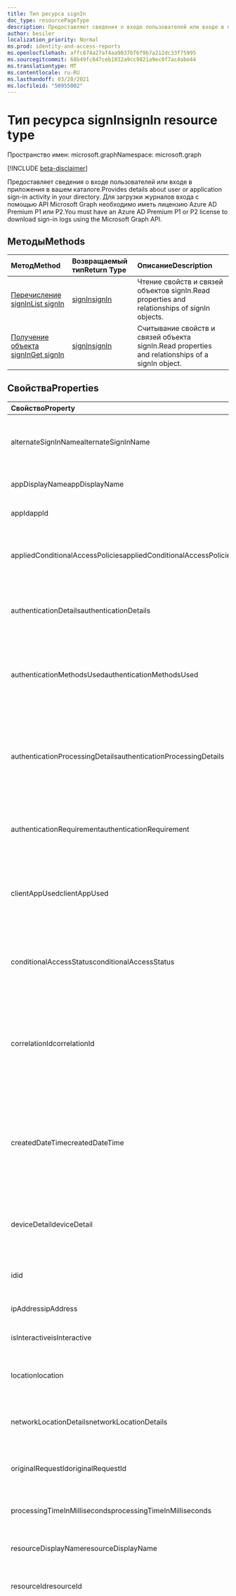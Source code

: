 ```yaml
---
title: Тип ресурса signIn
doc_type: resourcePageType
description: Предоставляет сведения о входе пользователей или входе в приложения в вашем каталоге.
author: besiler
localization_priority: Normal
ms.prod: identity-and-access-reports
ms.openlocfilehash: affc874a27af4aa9037bf6f9b7a212dc33f75995
ms.sourcegitcommit: 68b49fc847ceb1032a9cc9821a9ec0f7ac4abe44
ms.translationtype: MT
ms.contentlocale: ru-RU
ms.lasthandoff: 03/20/2021
ms.locfileid: "50955002"
---
```

# <a name="signin-resource-type"></a><span data-ttu-id="2db61-103">Тип ресурса signIn</span><span class="sxs-lookup"><span data-stu-id="2db61-103">signIn resource type</span></span>

<span data-ttu-id="2db61-104">Пространство имен: microsoft.graph</span><span class="sxs-lookup"><span data-stu-id="2db61-104">Namespace: microsoft.graph</span></span>

[!INCLUDE [beta-disclaimer](../../includes/beta-disclaimer.md)]

<span data-ttu-id="2db61-105">Предоставляет сведения о входе пользователей или входе в приложения в вашем каталоге.</span><span class="sxs-lookup"><span data-stu-id="2db61-105">Provides details about user or application sign-in activity in your directory.</span></span> <span data-ttu-id="2db61-106">Для загрузки журналов входа с помощью API Microsoft Graph необходимо иметь лицензию Azure AD Premium P1 или P2.</span><span class="sxs-lookup"><span data-stu-id="2db61-106">You must have an Azure AD Premium P1 or P2 license to download sign-in logs using the Microsoft Graph API.</span></span>

## <a name="methods"></a><span data-ttu-id="2db61-107">Методы</span><span class="sxs-lookup"><span data-stu-id="2db61-107">Methods</span></span>

| <span data-ttu-id="2db61-108">Метод</span><span class="sxs-lookup"><span data-stu-id="2db61-108">Method</span></span>           | <span data-ttu-id="2db61-109">Возвращаемый тип</span><span class="sxs-lookup"><span data-stu-id="2db61-109">Return Type</span></span>    |<span data-ttu-id="2db61-110">Описание</span><span class="sxs-lookup"><span data-stu-id="2db61-110">Description</span></span>|
|:---------------|:--------|:----------|
|[<span data-ttu-id="2db61-111">Перечисление signIn</span><span class="sxs-lookup"><span data-stu-id="2db61-111">List signIn</span></span>](../api/signin-list.md) | [<span data-ttu-id="2db61-112">signIn</span><span class="sxs-lookup"><span data-stu-id="2db61-112">signIn</span></span>](signin.md) |<span data-ttu-id="2db61-113">Чтение свойств и связей объектов signIn.</span><span class="sxs-lookup"><span data-stu-id="2db61-113">Read properties and relationships of signIn objects.</span></span>|
|[<span data-ttu-id="2db61-114">Получение объекта signIn</span><span class="sxs-lookup"><span data-stu-id="2db61-114">Get signIn</span></span>](../api/signin-get.md) | [<span data-ttu-id="2db61-115">signIn</span><span class="sxs-lookup"><span data-stu-id="2db61-115">signIn</span></span>](signin.md) |<span data-ttu-id="2db61-116">Считывание свойств и связей объекта signIn.</span><span class="sxs-lookup"><span data-stu-id="2db61-116">Read properties and relationships of a signIn object.</span></span>|

## <a name="properties"></a><span data-ttu-id="2db61-117">Свойства</span><span class="sxs-lookup"><span data-stu-id="2db61-117">Properties</span></span>
| <span data-ttu-id="2db61-118">Свойство</span><span class="sxs-lookup"><span data-stu-id="2db61-118">Property</span></span>     | <span data-ttu-id="2db61-119">Тип</span><span class="sxs-lookup"><span data-stu-id="2db61-119">Type</span></span>   |<span data-ttu-id="2db61-120">Описание</span><span class="sxs-lookup"><span data-stu-id="2db61-120">Description</span></span>|
|:---------------|:--------|:----------|
|<span data-ttu-id="2db61-121">alternateSignInName</span><span class="sxs-lookup"><span data-stu-id="2db61-121">alternateSignInName</span></span>|<span data-ttu-id="2db61-122">Строка</span><span class="sxs-lookup"><span data-stu-id="2db61-122">String</span></span>|<span data-ttu-id="2db61-123">Альтернативный идентификатор регистрации при использовании номера телефона для регистрации.</span><span class="sxs-lookup"><span data-stu-id="2db61-123">The alternate sign-in identity whenever you use phone number to sign-in.</span></span>|
|<span data-ttu-id="2db61-124">appDisplayName</span><span class="sxs-lookup"><span data-stu-id="2db61-124">appDisplayName</span></span>|<span data-ttu-id="2db61-125">String</span><span class="sxs-lookup"><span data-stu-id="2db61-125">String</span></span>|<span data-ttu-id="2db61-126">Имя приложения, отображаемая на портале Azure.</span><span class="sxs-lookup"><span data-stu-id="2db61-126">The application name displayed in the Azure Portal.</span></span>|
|<span data-ttu-id="2db61-127">appId</span><span class="sxs-lookup"><span data-stu-id="2db61-127">appId</span></span>|<span data-ttu-id="2db61-128">String</span><span class="sxs-lookup"><span data-stu-id="2db61-128">String</span></span>|<span data-ttu-id="2db61-129">Идентификатор приложения в Azure Active Directory.</span><span class="sxs-lookup"><span data-stu-id="2db61-129">The application identifier in Azure Active Directory.</span></span>|
|<span data-ttu-id="2db61-130">appliedConditionalAccessPolicies</span><span class="sxs-lookup"><span data-stu-id="2db61-130">appliedConditionalAccessPolicies</span></span>|<span data-ttu-id="2db61-131">[appliedConditionalAccessPolicy](appliedconditionalaccesspolicy.md) collection</span><span class="sxs-lookup"><span data-stu-id="2db61-131">[appliedConditionalAccessPolicy](appliedconditionalaccesspolicy.md) collection</span></span>|<span data-ttu-id="2db61-132">Список политик условного доступа, которые вызываются соответствующей активностью регистрации.</span><span class="sxs-lookup"><span data-stu-id="2db61-132">A list of conditional access policies that are triggered by the corresponding sign-in activity.</span></span>|
|<span data-ttu-id="2db61-133">authenticationDetails</span><span class="sxs-lookup"><span data-stu-id="2db61-133">authenticationDetails</span></span>|<span data-ttu-id="2db61-134">[коллекция authenticationDetail](authenticationdetail.md)</span><span class="sxs-lookup"><span data-stu-id="2db61-134">[authenticationDetail](authenticationdetail.md) collection</span></span>|<span data-ttu-id="2db61-135">Результат попытки проверки подлинности и дополнительные сведения о методе проверки подлинности.</span><span class="sxs-lookup"><span data-stu-id="2db61-135">The result of the authentication attempt and additional details on the authentication method.</span></span>|
|<span data-ttu-id="2db61-136">authenticationMethodsUsed</span><span class="sxs-lookup"><span data-stu-id="2db61-136">authenticationMethodsUsed</span></span>|<span data-ttu-id="2db61-137">Коллекция строк</span><span class="sxs-lookup"><span data-stu-id="2db61-137">String collection</span></span>|<span data-ttu-id="2db61-138">Используемые методы проверки подлинности.</span><span class="sxs-lookup"><span data-stu-id="2db61-138">The authentication methods used.</span></span> <span data-ttu-id="2db61-139">Возможные значения: `SMS` , , , , , , или `Authenticator App` `App Verification code` `Password` `FIDO` `PTA` `PHS` .</span><span class="sxs-lookup"><span data-stu-id="2db61-139">Possible values: `SMS`, `Authenticator App`, `App Verification code`, `Password`, `FIDO`, `PTA`, or `PHS`.</span></span>|
|<span data-ttu-id="2db61-140">authenticationProcessingDetails</span><span class="sxs-lookup"><span data-stu-id="2db61-140">authenticationProcessingDetails</span></span>|<span data-ttu-id="2db61-141">Коллекция [keyValue](keyvalue.md)</span><span class="sxs-lookup"><span data-stu-id="2db61-141">[keyValue](keyvalue.md) collection</span></span>|<span data-ttu-id="2db61-142">Дополнительные сведения об обработке проверки подлинности, например имя агента в случае PTA/PHS или имени Server/farm в случае федератированной проверки подлинности.</span><span class="sxs-lookup"><span data-stu-id="2db61-142">Additional authentication processing details, such as the agent name in case of PTA/PHS or Server/farm name in case of federated authentication.</span></span>|
|<span data-ttu-id="2db61-143">authenticationRequirement</span><span class="sxs-lookup"><span data-stu-id="2db61-143">authenticationRequirement</span></span> | <span data-ttu-id="2db61-144">Строка</span><span class="sxs-lookup"><span data-stu-id="2db61-144">String</span></span> | <span data-ttu-id="2db61-145">Это имеет наивысший уровень проверки подлинности, необходимой для успешной регистрации при входе.</span><span class="sxs-lookup"><span data-stu-id="2db61-145">This holds the highest level of authentication needed through all the sign-in steps, for sign-in to succeed.</span></span>|
|<span data-ttu-id="2db61-146">clientAppUsed</span><span class="sxs-lookup"><span data-stu-id="2db61-146">clientAppUsed</span></span>|<span data-ttu-id="2db61-147">String</span><span class="sxs-lookup"><span data-stu-id="2db61-147">String</span></span>|<span data-ttu-id="2db61-148">Устаревший клиент, используемый для действий по входу.</span><span class="sxs-lookup"><span data-stu-id="2db61-148">The legacy client used for sign-in activity.</span></span> <span data-ttu-id="2db61-149">Например: `Browser` `Exchange Active Sync` , `Modern clients` , , , `IMAP` , , `MAPI` или `SMTP` `POP` .</span><span class="sxs-lookup"><span data-stu-id="2db61-149">For example: `Browser`, `Exchange Active Sync`, `Modern clients`, `IMAP`, `MAPI`, `SMTP`, or `POP`.</span></span>|
|<span data-ttu-id="2db61-150">conditionalAccessStatus</span><span class="sxs-lookup"><span data-stu-id="2db61-150">conditionalAccessStatus</span></span>|<span data-ttu-id="2db61-151">conditionalAccessStatus</span><span class="sxs-lookup"><span data-stu-id="2db61-151">conditionalAccessStatus</span></span>| <span data-ttu-id="2db61-152">Состояние срабатывуемой политики условного доступа.</span><span class="sxs-lookup"><span data-stu-id="2db61-152">The status of the conditional access policy triggered.</span></span> <span data-ttu-id="2db61-153">Возможные значения: `success` `failure` , , или `notApplied` `unknownFutureValue` .</span><span class="sxs-lookup"><span data-stu-id="2db61-153">Possible values: `success`, `failure`, `notApplied`, or `unknownFutureValue`.</span></span>|
|<span data-ttu-id="2db61-154">correlationId</span><span class="sxs-lookup"><span data-stu-id="2db61-154">correlationId</span></span>|<span data-ttu-id="2db61-155">String</span><span class="sxs-lookup"><span data-stu-id="2db61-155">String</span></span>|<span data-ttu-id="2db61-156">Идентификатор, который отправляется от клиента при входе.</span><span class="sxs-lookup"><span data-stu-id="2db61-156">The identifier that's sent from the client when sign-in is initiated.</span></span> <span data-ttu-id="2db61-157">Это используется для устранения неполадок соответствующей активности регистрации при вызове поддержки.</span><span class="sxs-lookup"><span data-stu-id="2db61-157">This is used for troubleshooting the corresponding sign-in activity when calling for support.</span></span>|
|<span data-ttu-id="2db61-158">createdDateTime</span><span class="sxs-lookup"><span data-stu-id="2db61-158">createdDateTime</span></span>|<span data-ttu-id="2db61-159">DateTimeOffset</span><span class="sxs-lookup"><span data-stu-id="2db61-159">DateTimeOffset</span></span>|<span data-ttu-id="2db61-160">Дата и время начала регистрации.</span><span class="sxs-lookup"><span data-stu-id="2db61-160">The date and time the sign-in was initiated.</span></span> <span data-ttu-id="2db61-161">Тип Timestamp всегда представлен в формате времени UTC.</span><span class="sxs-lookup"><span data-stu-id="2db61-161">The Timestamp type is always in UTC time.</span></span> <span data-ttu-id="2db61-162">Например, значение полуночи 1 января 2014 г. в формате UTC: `2014-01-01T00:00:00Z`.</span><span class="sxs-lookup"><span data-stu-id="2db61-162">For example, midnight UTC on Jan 1, 2014 is `2014-01-01T00:00:00Z`.</span></span>|
|<span data-ttu-id="2db61-163">deviceDetail</span><span class="sxs-lookup"><span data-stu-id="2db61-163">deviceDetail</span></span>|[<span data-ttu-id="2db61-164">deviceDetail</span><span class="sxs-lookup"><span data-stu-id="2db61-164">deviceDetail</span></span>](devicedetail.md)|<span data-ttu-id="2db61-165">Сведения об устройстве, откуда произошла входная информация.</span><span class="sxs-lookup"><span data-stu-id="2db61-165">The device information from where the sign-in occurred.</span></span> <span data-ttu-id="2db61-166">Включает такие сведения, как deviceId, OS и браузер.</span><span class="sxs-lookup"><span data-stu-id="2db61-166">Includes information such as deviceId, OS, and browser.</span></span> |
|<span data-ttu-id="2db61-167">id</span><span class="sxs-lookup"><span data-stu-id="2db61-167">id</span></span>|<span data-ttu-id="2db61-168">Строка</span><span class="sxs-lookup"><span data-stu-id="2db61-168">String</span></span>|<span data-ttu-id="2db61-169">Идентификатор, представляющий действие входной записи.</span><span class="sxs-lookup"><span data-stu-id="2db61-169">The identifier representing the sign-in activity.</span></span>|
|<span data-ttu-id="2db61-170">ipAddress</span><span class="sxs-lookup"><span data-stu-id="2db61-170">ipAddress</span></span>|<span data-ttu-id="2db61-171">String</span><span class="sxs-lookup"><span data-stu-id="2db61-171">String</span></span>|<span data-ttu-id="2db61-172">IP-адрес клиента, откуда произошла входная.</span><span class="sxs-lookup"><span data-stu-id="2db61-172">The IP address of the client from where the sign-in occurred.</span></span>|
|<span data-ttu-id="2db61-173">isInteractive</span><span class="sxs-lookup"><span data-stu-id="2db61-173">isInteractive</span></span>|<span data-ttu-id="2db61-174">Boolean</span><span class="sxs-lookup"><span data-stu-id="2db61-174">Boolean</span></span>|<span data-ttu-id="2db61-175">Указывает, является ли вход интерактивным или нет.</span><span class="sxs-lookup"><span data-stu-id="2db61-175">Indicates whether a sign-in is interactive or not.</span></span>|
|<span data-ttu-id="2db61-176">location</span><span class="sxs-lookup"><span data-stu-id="2db61-176">location</span></span>|[<span data-ttu-id="2db61-177">signInLocation</span><span class="sxs-lookup"><span data-stu-id="2db61-177">signInLocation</span></span>](signinlocation.md)|<span data-ttu-id="2db61-178">Код страны города, состояния и 2 буквы, откуда произошла входная.</span><span class="sxs-lookup"><span data-stu-id="2db61-178">The city, state, and 2 letter country code from where the sign-in occurred.</span></span>|
|<span data-ttu-id="2db61-179">networkLocationDetails</span><span class="sxs-lookup"><span data-stu-id="2db61-179">networkLocationDetails</span></span>|<span data-ttu-id="2db61-180">Коллекция [networkLocationDetail](networklocationdetail.md)</span><span class="sxs-lookup"><span data-stu-id="2db61-180">[networkLocationDetail](networklocationdetail.md) collection</span></span>|<span data-ttu-id="2db61-181">Сведения о расположении сети, включая тип используемой сети и ее имена.</span><span class="sxs-lookup"><span data-stu-id="2db61-181">The network location details including the type of network used and its names.</span></span>|
|<span data-ttu-id="2db61-182">originalRequestId</span><span class="sxs-lookup"><span data-stu-id="2db61-182">originalRequestId</span></span>|<span data-ttu-id="2db61-183">String</span><span class="sxs-lookup"><span data-stu-id="2db61-183">String</span></span>|<span data-ttu-id="2db61-184">Идентификатор первого запроса в последовательности проверки подлинности.</span><span class="sxs-lookup"><span data-stu-id="2db61-184">The request identifier of the first request in the authentication sequence.</span></span>|
|<span data-ttu-id="2db61-185">processingTimeInMilliseconds</span><span class="sxs-lookup"><span data-stu-id="2db61-185">processingTimeInMilliseconds</span></span>|<span data-ttu-id="2db61-186">Int</span><span class="sxs-lookup"><span data-stu-id="2db61-186">Int</span></span>|<span data-ttu-id="2db61-187">Время обработки запроса в миллисекунде в AD STS.</span><span class="sxs-lookup"><span data-stu-id="2db61-187">The request processing time in milliseconds in AD STS.</span></span>|
|<span data-ttu-id="2db61-188">resourceDisplayName</span><span class="sxs-lookup"><span data-stu-id="2db61-188">resourceDisplayName</span></span>|<span data-ttu-id="2db61-189">Строка</span><span class="sxs-lookup"><span data-stu-id="2db61-189">String</span></span>|<span data-ttu-id="2db61-190">Имя ресурса, на который пользователь подписался.</span><span class="sxs-lookup"><span data-stu-id="2db61-190">The name of the resource that the user signed in to.</span></span>|
|<span data-ttu-id="2db61-191">resourceId</span><span class="sxs-lookup"><span data-stu-id="2db61-191">resourceId</span></span>|<span data-ttu-id="2db61-192">String</span><span class="sxs-lookup"><span data-stu-id="2db61-192">String</span></span>|<span data-ttu-id="2db61-193">Идентификатор ресурса, на который пользователь подписался.</span><span class="sxs-lookup"><span data-stu-id="2db61-193">The identifier of the resource that the user signed in to.</span></span>|
|<span data-ttu-id="2db61-194">riskDetail</span><span class="sxs-lookup"><span data-stu-id="2db61-194">riskDetail</span></span>|<span data-ttu-id="2db61-195">riskDetail</span><span class="sxs-lookup"><span data-stu-id="2db61-195">riskDetail</span></span>|<span data-ttu-id="2db61-196">Причина определенного состояния рискованного пользователя, вход или событие риска.</span><span class="sxs-lookup"><span data-stu-id="2db61-196">The reason behind a specific state of a risky user, sign-in, or a risk event.</span></span> <span data-ttu-id="2db61-197">Возможные значения: `none` , , , , , , , , `adminGeneratedTemporaryPassword` или `userPerformedSecuredPasswordChange` `userPerformedSecuredPasswordReset` `adminConfirmedSigninSafe` `aiConfirmedSigninSafe` `userPassedMFADrivenByRiskBasedPolicy` `adminDismissedAllRiskForUser` `adminConfirmedSigninCompromised` `unknownFutureValue` .</span><span class="sxs-lookup"><span data-stu-id="2db61-197">Possible values: `none`, `adminGeneratedTemporaryPassword`, `userPerformedSecuredPasswordChange`, `userPerformedSecuredPasswordReset`, `adminConfirmedSigninSafe`, `aiConfirmedSigninSafe`, `userPassedMFADrivenByRiskBasedPolicy`, `adminDismissedAllRiskForUser`, `adminConfirmedSigninCompromised`, or `unknownFutureValue`.</span></span> <span data-ttu-id="2db61-198">Значение `none` означает, что действия для пользователя или входа пока не выполнялись.</span><span class="sxs-lookup"><span data-stu-id="2db61-198">The value `none` means that no action has been performed on the user or sign-in so far.</span></span> <span data-ttu-id="2db61-199">**Примечание.** Сведения для этого свойства доступны только для пользователей Azure AD Premium P2.</span><span class="sxs-lookup"><span data-stu-id="2db61-199">**Note:** Details for this property are only available for Azure AD Premium P2 customers.</span></span> <span data-ttu-id="2db61-200">Все остальные клиенты `hidden` возвращаются.</span><span class="sxs-lookup"><span data-stu-id="2db61-200">All other customers are returned `hidden`.</span></span>|
|<span data-ttu-id="2db61-201">riskEventTypes</span><span class="sxs-lookup"><span data-stu-id="2db61-201">riskEventTypes</span></span>|<span data-ttu-id="2db61-202">коллекция riskEventType</span><span class="sxs-lookup"><span data-stu-id="2db61-202">riskEventType collection</span></span>|<span data-ttu-id="2db61-203">Список типов событий риска, связанных с входом.</span><span class="sxs-lookup"><span data-stu-id="2db61-203">The list of risk event types associated with the sign-in.</span></span> <span data-ttu-id="2db61-204">Возможные значения: `unlikelyTravel` , , , , , , , , `anonymizedIPAddress` или `maliciousIPAddress` `unfamiliarFeatures` `malwareInfectedIPAddress` `suspiciousIPAddress` `leakedCredentials` `investigationsThreatIntelligence`  `generic` `unknownFutureValue` .</span><span class="sxs-lookup"><span data-stu-id="2db61-204">Possible values: `unlikelyTravel`, `anonymizedIPAddress`, `maliciousIPAddress`, `unfamiliarFeatures`, `malwareInfectedIPAddress`, `suspiciousIPAddress`, `leakedCredentials`, `investigationsThreatIntelligence`,  `generic`, or `unknownFutureValue`.</span></span>|
|<span data-ttu-id="2db61-205">riskEventTypes_v2</span><span class="sxs-lookup"><span data-stu-id="2db61-205">riskEventTypes_v2</span></span>|<span data-ttu-id="2db61-206">Коллекция строк</span><span class="sxs-lookup"><span data-stu-id="2db61-206">String collection</span></span>|<span data-ttu-id="2db61-207">Список типов событий риска, связанных с входом.</span><span class="sxs-lookup"><span data-stu-id="2db61-207">The list of risk event types associated with the sign-in.</span></span> <span data-ttu-id="2db61-208">Возможные значения: `unlikelyTravel` , , , , , , , , `anonymizedIPAddress` или `maliciousIPAddress` `unfamiliarFeatures` `malwareInfectedIPAddress` `suspiciousIPAddress` `leakedCredentials` `investigationsThreatIntelligence`  `generic` `unknownFutureValue` .</span><span class="sxs-lookup"><span data-stu-id="2db61-208">Possible values: `unlikelyTravel`, `anonymizedIPAddress`, `maliciousIPAddress`, `unfamiliarFeatures`, `malwareInfectedIPAddress`, `suspiciousIPAddress`, `leakedCredentials`, `investigationsThreatIntelligence`,  `generic`, or `unknownFutureValue`.</span></span>|
|<span data-ttu-id="2db61-209">riskLevelAggregated</span><span class="sxs-lookup"><span data-stu-id="2db61-209">riskLevelAggregated</span></span>|<span data-ttu-id="2db61-210">riskLevel</span><span class="sxs-lookup"><span data-stu-id="2db61-210">riskLevel</span></span>|<span data-ttu-id="2db61-211">Совокупный уровень риска.</span><span class="sxs-lookup"><span data-stu-id="2db61-211">The aggregated risk level.</span></span> <span data-ttu-id="2db61-212">Возможные значения: `none` , , , , , или `low` `medium` `high` `hidden` `unknownFutureValue` .</span><span class="sxs-lookup"><span data-stu-id="2db61-212">Possible values: `none`, `low`, `medium`, `high`, `hidden`, or `unknownFutureValue`.</span></span> <span data-ttu-id="2db61-213">Значение `hidden` означает, что пользователь или вход не разрешены в службе защиты идентификации Azure AD.</span><span class="sxs-lookup"><span data-stu-id="2db61-213">The value `hidden` means the user or sign-in was not enabled for Azure AD Identity Protection.</span></span> <span data-ttu-id="2db61-214">**Примечание.** Сведения для этого свойства доступны только для пользователей Azure AD Premium P2.</span><span class="sxs-lookup"><span data-stu-id="2db61-214">**Note:** Details for this property are only available for Azure AD Premium P2 customers.</span></span> <span data-ttu-id="2db61-215">Все остальные клиенты `hidden` возвращаются.</span><span class="sxs-lookup"><span data-stu-id="2db61-215">All other customers are returned `hidden`.</span></span>|
|<span data-ttu-id="2db61-216">riskLevelDuringSignIn</span><span class="sxs-lookup"><span data-stu-id="2db61-216">riskLevelDuringSignIn</span></span>|<span data-ttu-id="2db61-217">riskLevel</span><span class="sxs-lookup"><span data-stu-id="2db61-217">riskLevel</span></span>|<span data-ttu-id="2db61-218">Уровень риска при входе.</span><span class="sxs-lookup"><span data-stu-id="2db61-218">The risk level during sign-in.</span></span> <span data-ttu-id="2db61-219">Возможные значения: `none` , , , , , или `low` `medium` `high` `hidden` `unknownFutureValue` .</span><span class="sxs-lookup"><span data-stu-id="2db61-219">Possible values: `none`, `low`, `medium`, `high`, `hidden`, or `unknownFutureValue`.</span></span> <span data-ttu-id="2db61-220">Значение `hidden` означает, что пользователь или вход не разрешены в службе защиты идентификации Azure AD.</span><span class="sxs-lookup"><span data-stu-id="2db61-220">The value `hidden` means the user or sign-in was not enabled for Azure AD Identity Protection.</span></span> <span data-ttu-id="2db61-221">**Примечание.** Сведения для этого свойства доступны только для пользователей Azure AD Premium P2.</span><span class="sxs-lookup"><span data-stu-id="2db61-221">**Note:** Details for this property are only available for Azure AD Premium P2 customers.</span></span> <span data-ttu-id="2db61-222">Все остальные клиенты `hidden` возвращаются.</span><span class="sxs-lookup"><span data-stu-id="2db61-222">All other customers are returned `hidden`.</span></span>|
|<span data-ttu-id="2db61-223">riskState</span><span class="sxs-lookup"><span data-stu-id="2db61-223">riskState</span></span>|<span data-ttu-id="2db61-224">riskState</span><span class="sxs-lookup"><span data-stu-id="2db61-224">riskState</span></span>|<span data-ttu-id="2db61-225">Состояние риска для рискованного пользователя, вход или событие риска.</span><span class="sxs-lookup"><span data-stu-id="2db61-225">The risk state of a risky user, sign-in, or a risk event.</span></span> <span data-ttu-id="2db61-226">Возможные значения: `none` , , , , , , или `confirmedSafe` `remediated` `dismissed` `atRisk` `confirmedCompromised` `unknownFutureValue` .</span><span class="sxs-lookup"><span data-stu-id="2db61-226">Possible values: `none`, `confirmedSafe`, `remediated`, `dismissed`, `atRisk`, `confirmedCompromised`, or `unknownFutureValue`.</span></span>|
|<span data-ttu-id="2db61-227">servicePrincipalId</span><span class="sxs-lookup"><span data-stu-id="2db61-227">servicePrincipalId</span></span>|<span data-ttu-id="2db61-228">Строка</span><span class="sxs-lookup"><span data-stu-id="2db61-228">String</span></span>|<span data-ttu-id="2db61-229">Идентификатор приложения, используемый для регистрации.</span><span class="sxs-lookup"><span data-stu-id="2db61-229">The application identifier used for sign-in.</span></span> <span data-ttu-id="2db61-230">Это поле заполняется при входе в приложение.</span><span class="sxs-lookup"><span data-stu-id="2db61-230">This field is populated when you are signing in using an application.</span></span>|
|<span data-ttu-id="2db61-231">servicePrincipalName</span><span class="sxs-lookup"><span data-stu-id="2db61-231">servicePrincipalName</span></span>|<span data-ttu-id="2db61-232">String</span><span class="sxs-lookup"><span data-stu-id="2db61-232">String</span></span>|<span data-ttu-id="2db61-233">Имя приложения, используемого для регистрации.</span><span class="sxs-lookup"><span data-stu-id="2db61-233">The application name used for sign-in.</span></span> <span data-ttu-id="2db61-234">Это поле заполняется при входе в приложение.</span><span class="sxs-lookup"><span data-stu-id="2db61-234">This field is populated when you are signing in using an application.</span></span>|
|<span data-ttu-id="2db61-235">status</span><span class="sxs-lookup"><span data-stu-id="2db61-235">status</span></span>|[<span data-ttu-id="2db61-236">signInStatus</span><span class="sxs-lookup"><span data-stu-id="2db61-236">signInStatus</span></span>](signinstatus.md)|<span data-ttu-id="2db61-237">Состояние входного знака.</span><span class="sxs-lookup"><span data-stu-id="2db61-237">The sign-in status.</span></span> <span data-ttu-id="2db61-238">Включает код ошибки и описание ошибки (в случае сбоя при входе).</span><span class="sxs-lookup"><span data-stu-id="2db61-238">Includes the error code and description of the error (in case of a sign-in failure).</span></span>|
|<span data-ttu-id="2db61-239">tokenIssuerName</span><span class="sxs-lookup"><span data-stu-id="2db61-239">tokenIssuerName</span></span>|<span data-ttu-id="2db61-240">String</span><span class="sxs-lookup"><span data-stu-id="2db61-240">String</span></span>|<span data-ttu-id="2db61-241">Имя поставщика удостоверений.</span><span class="sxs-lookup"><span data-stu-id="2db61-241">The name of the identity provider.</span></span> <span data-ttu-id="2db61-242">Например, `sts.microsoft.com`.</span><span class="sxs-lookup"><span data-stu-id="2db61-242">For example, `sts.microsoft.com`.</span></span>|
|<span data-ttu-id="2db61-243">tokenIssuerType</span><span class="sxs-lookup"><span data-stu-id="2db61-243">tokenIssuerType</span></span>|<span data-ttu-id="2db61-244">tokenIssuerType</span><span class="sxs-lookup"><span data-stu-id="2db61-244">tokenIssuerType</span></span>|<span data-ttu-id="2db61-245">Тип поставщика удостоверений.</span><span class="sxs-lookup"><span data-stu-id="2db61-245">The type of identity provider.</span></span> <span data-ttu-id="2db61-246">Возможные значения: `AzureAD` `ADFederationServices` , или `UnknownFutureValue` .</span><span class="sxs-lookup"><span data-stu-id="2db61-246">Possible values: `AzureAD`, `ADFederationServices`, or `UnknownFutureValue`.</span></span>|
|<span data-ttu-id="2db61-247">userAgent</span><span class="sxs-lookup"><span data-stu-id="2db61-247">userAgent</span></span>|<span data-ttu-id="2db61-248">Строка</span><span class="sxs-lookup"><span data-stu-id="2db61-248">String</span></span>|<span data-ttu-id="2db61-249">Сведения агента пользователя, относящиеся к входу.</span><span class="sxs-lookup"><span data-stu-id="2db61-249">The user agent information related to sign-in.</span></span>|
|<span data-ttu-id="2db61-250">userDisplayName</span><span class="sxs-lookup"><span data-stu-id="2db61-250">userDisplayName</span></span>|<span data-ttu-id="2db61-251">String</span><span class="sxs-lookup"><span data-stu-id="2db61-251">String</span></span>|<span data-ttu-id="2db61-252">Отображаемое имя пользователя.</span><span class="sxs-lookup"><span data-stu-id="2db61-252">The display name of the user.</span></span>|
|<span data-ttu-id="2db61-253">userId</span><span class="sxs-lookup"><span data-stu-id="2db61-253">userId</span></span>|<span data-ttu-id="2db61-254">String</span><span class="sxs-lookup"><span data-stu-id="2db61-254">String</span></span>|<span data-ttu-id="2db61-255">Идентификатор пользователя.</span><span class="sxs-lookup"><span data-stu-id="2db61-255">The identifier of the user.</span></span>|
|<span data-ttu-id="2db61-256">userPrincipalName</span><span class="sxs-lookup"><span data-stu-id="2db61-256">userPrincipalName</span></span>|<span data-ttu-id="2db61-257">String</span><span class="sxs-lookup"><span data-stu-id="2db61-257">String</span></span>|<span data-ttu-id="2db61-258">UpN пользователя.</span><span class="sxs-lookup"><span data-stu-id="2db61-258">The UPN of the user.</span></span>|

## <a name="relationships"></a><span data-ttu-id="2db61-259">Связи</span><span class="sxs-lookup"><span data-stu-id="2db61-259">Relationships</span></span>
<span data-ttu-id="2db61-260">Нет</span><span class="sxs-lookup"><span data-stu-id="2db61-260">None</span></span>


## <a name="json-representation"></a><span data-ttu-id="2db61-261">Представление JSON</span><span class="sxs-lookup"><span data-stu-id="2db61-261">JSON representation</span></span>

<span data-ttu-id="2db61-262">Ниже представлено описание ресурса в формате JSON.</span><span class="sxs-lookup"><span data-stu-id="2db61-262">Here is a JSON representation of the resource.</span></span>

<!-- {
  "blockType": "resource",
  "optionalProperties": [

  ],
  "@odata.type": "microsoft.graph.signIn"
}-->

```json
{
  "alternateSignInName": "String",
  "appDisplayName": "String",
  "appId": "String",
  "appliedConditionalAccessPolicies": [{"@odata.type": "microsoft.graph.appliedConditionalAccessPolicy"}],
  "authenticationDetails": [{"@odata.type": "microsoft.graph.authenticationDetail"}],
  "authenticationMethodsUsed": ["String"],
  "authenticationProcessingDetails": [{"@odata.type": "microsoft.graph.keyValue"}],
  "clientAppUsed": "String",
  "conditionalAccessStatus": "string",
  "correlationId": "String",
  "createdDateTime": "String (timestamp)",
  "deviceDetail": {"@odata.type": "microsoft.graph.deviceDetail"},
  "id": "String (identifier)",
  "ipAddress": "String",
  "isInteractive": true,
  "location": {"@odata.type": "microsoft.graph.signInLocation"},
  "mfaDetail": {"@odata.type": "microsoft.graph.mfaDetail"},
  "networkLocationDetails": [{"@odata.type": "microsoft.graph.networkLocationDetail"}],
  "originalRequestId": "String",
  "processingTimeInMilliseconds": 1024,
  "resourceDisplayName": "String",
  "resourceId": "String",
  "riskDetail": "string",
  "riskEventTypes": ["string"],
  "riskEventTypes_v2": ["String"],
  "riskLevelAggregated": "string",
  "riskLevelDuringSignIn": "string",
  "riskState": "string",
  "servicePrincipalId": "String",
  "servicePrincipalName": "String",
  "status": {"@odata.type": "microsoft.graph.signInStatus"},
  "tokenIssuerName": "String",
  "tokenIssuerType": "string",
  "userAgent": "String",
  "userDisplayName": "String",
  "userId": "String",
  "userPrincipalName": "String"
}
```

<!-- uuid: 8fcb5dbc-d5aa-4681-8e31-b001d5168d79
2015-10-25 14:57:30 UTC -->
<!-- {
  "type": "#page.annotation",
  "description": "signIn resource",
  "keywords": "",
  "section": "documentation",
  "tocPath": ""
}-->


